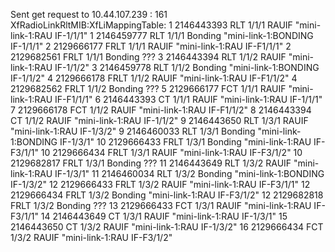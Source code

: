 Sent get request to 10.44.107.239 : 161
XfRadioLinkRltMIB:XfLiMappingTable:
1	 2146443393	RLT 1/1/1	  RAUIF      "mini-link-1:RAU IF-1/1/1"
1	 2146459777	RLT 1/1/1	  Bonding    "mini-link-1:BONDING IF-1/1/1"
2	 2129666177	FRLT 1/1/1	RAUIF      "mini-link-1:RAU IF-F1/1/1"
2	 2129682561	FRLT 1/1/1	Bonding      ???
3	 2146443394	RLT 1/1/2	  RAUIF      "mini-link-1:RAU IF-1/1/2"
3	 2146459778	RLT 1/1/2	  Bonding    "mini-link-1:BONDING IF-1/1/2"
4	 2129666178	FRLT 1/1/2	RAUIF      "mini-link-1:RAU IF-F1/1/2"
4	 2129682562	FRLT 1/1/2	Bonding      ???
5	 2129666177	FCT 1/1/1	  RAUIF      "mini-link-1:RAU IF-F1/1/1"
6	 2146443393	CT 1/1/1	  RAUIF      "mini-link-1:RAU IF-1/1/1"
7	 2129666178	FCT 1/1/2	  RAUIF      "mini-link-1:RAU IF-F1/1/2"
8	 2146443394	CT 1/1/2	  RAUIF      "mini-link-1:RAU IF-1/1/2"
9	 2146443650	RLT 1/3/1	  RAUIF      "mini-link-1:RAU IF-1/3/2"
9	 2146460033	RLT 1/3/1	  Bonding    "mini-link-1:BONDING IF-1/3/1"
10 2129666433	FRLT 1/3/1	Bonding    "mini-link-1:RAU IF-F3/1/1"
10 2129666434	FRLT 1/3/1	RAUIF      "mini-link-1:RAU IF-F3/1/2"
10 2129682817	FRLT 1/3/1	Bonding     ???
11 2146443649	RLT 1/3/2	  RAUIF      "mini-link-1:RAU IF-1/3/1"
11 2146460034	RLT 1/3/2	  Bonding    "mini-link-1:BONDING IF-1/3/2"
12 2129666433	FRLT 1/3/2	RAUIF      "mini-link-1:RAU IF-F3/1/1"
12 2129666434	FRLT 1/3/2	Bonding    "mini-link-1:RAU IF-F3/1/2"
12 2129682818	FRLT 1/3/2	Bonding     ???
13 2129666433	FCT 1/3/1	  RAUIF      "mini-link-1:RAU IF-F3/1/1"
14 2146443649	CT 1/3/1	  RAUIF      "mini-link-1:RAU IF-1/3/1"
15 2146443650	CT 1/3/2	  RAUIF      "mini-link-1:RAU IF-1/3/2"
16 2129666434	FCT 1/3/2	  RAUIF      "mini-link-1:RAU IF-F3/1/2"
